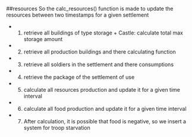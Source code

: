 ##resources 
So the calc_resources() function is made to update the resources between two timestamps for a given settlement 
* 1. retrieve all buildings of type storage + Castle: calculate total max storage amount
* 2. retrieve all production buildings and there calculating function
* 3. retrieve all soldiers in the settlement and there consumptions
* 4. retrieve the package of the settlement of use 
* 5. calculate all resources production and update it for a given time interval 
* 6. calculate all food production and update it for a given time interval
* 7. After calculation, it is possible that food is negative, so we insert a system for troop starvation
